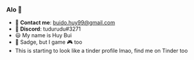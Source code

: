 ### Alo 👋

- 📧 **Contact me**: buido.huy99@gmail.com
- 💬 **Discord**: tudurudu#3271
- 😃 My name is Huy Bui
- 🌱 Sadge, but I game 🎮 too
- This is starting to look like a tinder profile lmao, find me on Tinder too
